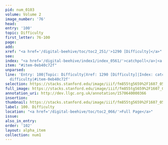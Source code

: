 ```yaml
---
pid: num_0103
volume: Volume 2
image_number: '76'
head: 
entry: '100'
topic: Difficulty
first_letter: 76-100
page: 
add: 
xref: "<a href='/digital-beehive/toc/toc2_251/'>1290 [Difficulty]</a>"
see: 
index: "<a href='/digital-beehive/index1/index_0561/'>catchpoll</a>|<a href='/digital-beehive/index1/index_1048/'>difficulty</a>"
item: "#item-0eb40c72f"
unparsed: 
line: 'Entry: 100|Topic: Difficulty|Xref: 1290 [Difficulty]|Index: catchpoll|Index:
  difficulty|#item-0eb40c72f'
selection: https://stacks.stanford.edu/image/iiif/fm855tg5659%2F1607_0543/832,4505,2929,589/full/0/default.jpg
full_image: https://stacks.stanford.edu/image/iiif/fm855tg5659%2F1607_0543/full/full/0/default.jpg
annotation_uri: http://dev.llgc.org.uk/annotation/1570640000366
insertion: 
thumbnail: https://stacks.stanford.edu/image/iiif/fm855tg5659%2F1607_0543/832,4505,600,180/250,/0/default.jpg
label: 100. Difficulty
location: "<a href='/digital-beehive/toc/toc2_066/'>Full Page</a>"
issue: 
also_in_entry: 
order: '102'
layout: alpha_item
collection: num1
---
```


